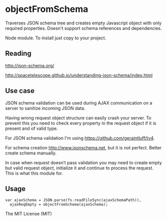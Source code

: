 objectFromSchema
================

Traverses JSON schema tree and creates empty Javascript object with only required properties.
Doesn't support schema references and dependencies.

Node module. To install just copy to your project.

Reading
--------
http://json-schema.org/

http://spacetelescope.github.io/understanding-json-schema/index.html

Use case
--------
JSON schema validation can be used during AJAX communication on a server to sanitize incoming JSON data.

Having wrong request object structure can easily crash your server. To prevent this you need to check every property in the request object if it is present and of valid type.

For JSON schema validation I'm using https://github.com/geraintluff/tv4.

For schema creation http://www.jsonschema.net, but it is not perfect. Better create schema manually.

In case when request doesn’t pass validation you may need to create empty but valid request object, initialize it and continue to process the request. This is what this module for.

Usage
-----
```
var ajaxSchema = JSON.parse(fs.readFileSync(ajaxSchemaPath)),
  ajaxReqEmpty = objectFromSchema(ajaxSchema);

```

The MIT License (MIT)
